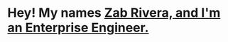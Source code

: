 # Hey! My names [Zab Rivera, and I'm an Enterprise Engineer.](https://www.linkedin.com/in/zabdielrivera/)
